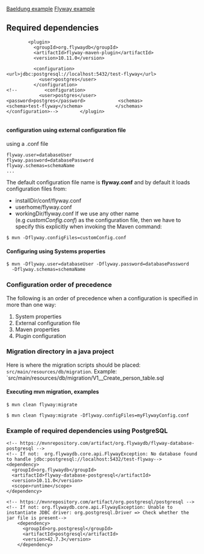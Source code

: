 [Baeldung example](https://www.baeldung.com/database-migrations-with-flyway)
[Flyway example](https://documentation.red-gate.com/flyway/quickstart-how-flyway-works/quickstart-guides/quickstart-maven)
## Required dependencies

```
        <plugin>  
          <groupId>org.flywaydb</groupId>  
          <artifactId>flyway-maven-plugin</artifactId>  
          <version>10.11.0</version>  
  
          <configuration>            <url>jdbc:postgresql://localhost:5432/test-flyway</url>  
            <user>postgres</user>  
          </configuration>  
<!--          <configuration>  
            <user>postgres</user>            <password>postgres</password>            <schemas>              <schema>test-flyway</schema>            </schemas>          </configuration>-->        </plugin>
            
```

#### configuration using external configuration file
using a .conf file
```
flyway.user=databaseUser
flyway.password=databasePassword
flyway.schemas=schemaName
...
```
The default configuration file name is **flyway.conf** and by default it loads configuration files from:
- installDir/conf/flyway.conf
- userhome/flyway.conf
- workingDir/flyway.conf
If we use any other name (e.g _customConfig.conf_) as the configuration file, then we have to specify this explicitly when invoking the Maven command:
```
$ mvn -Dflyway.configFiles=customConfig.conf
```

#### Configuring using Systems properties
```
$ mvn -Dflyway.user=databaseUser -Dflyway.password=databasePassword 
  -Dflyway.schemas=schemaName
```

### Configuration order of precedence
The following is an order of precedence when a configuration is specified in more than one way:

1. System properties
2. External configuration file
3. Maven properties
4. Plugin configuration

### Migration directory in a java project
Here is where the migration scripts should be placed:
`src/main/resources/db/migration`.
Example:
`src/main/resources/db/migration/V1__Create_person_table.sql

#### Executing mvn migration, examples

```
$ mvn clean flyway:migrate
 
$ mvn clean flyway:migrate -Dflyway.configFiles=myFlywayConfig.conf

```


### Example of required dependencies using PostgreSQL
```
<!-- https://mvnrepository.com/artifact/org.flywaydb/flyway-database-postgresql -->  
<!-- If not:  org.flywaydb.core.api.FlywayException: No database found to handle jdbc:postgresql://localhost:5432/test-flyway-->  
<dependency>  
  <groupId>org.flywaydb</groupId>  
  <artifactId>flyway-database-postgresql</artifactId>  
  <version>10.11.0</version>  
  <scope>runtime</scope>  
</dependency>  
  
<!-- https://mvnrepository.com/artifact/org.postgresql/postgresql -->  
<!-- If not: org.flywaydb.core.api.FlywayException: Unable to instantiate JDBC driver: org.postgresql.Driver => Check whether the jar file is present-->  
    <dependency>  
      <groupId>org.postgresql</groupId>  
      <artifactId>postgresql</artifactId>  
      <version>42.7.3</version>  
    </dependency>
```